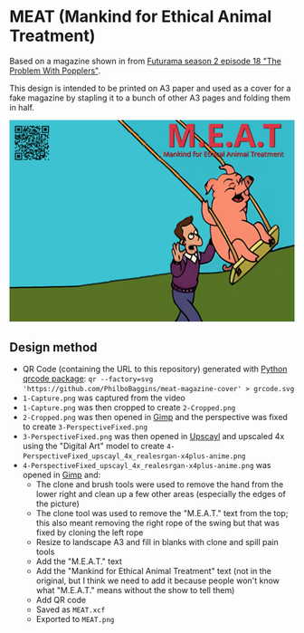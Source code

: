 # MEAT (Mankind for Ethical Animal Treatment)

Based on a magazine shown in from [Futurama season 2 episode 18 "The Problem With Popplers"](https://en.wikipedia.org/wiki/The_Problem_with_Popplers).

This design is intended to be printed on A3 paper and used as a cover for a fake magazine by stapling it to a bunch of other A3 pages and folding them in half.

![MEAT](MEAT.png)

## Design method

* QR Code (containing the URL to this repository) generated with [Python qrcode package]([AA](https://pypi.org/project/qrcode/)): `qr --factory=svg 'https://github.com/PhilboBaggins/meat-magazine-cover' > grcode.svg`
* `1-Capture.png` was captured from the video
* `1-Capture.png` was then cropped to create `2-Cropped.png`
* `2-Cropped.png` was then opened in [Gimp](https://www.gimp.org/) and the perspective was fixed to create `3-PerspectiveFixed.png`
* `3-PerspectiveFixed.png` was then opened in [Upscayl](https://www.upscayl.org/) and upscaled 4x using the "Digital Art" model to create `4-PerspectiveFixed_upscayl_4x_realesrgan-x4plus-anime.png`
* `4-PerspectiveFixed_upscayl_4x_realesrgan-x4plus-anime.png` was opened in [Gimp](https://www.gimp.org/) and:
    * The clone and brush tools were used to remove the hand from the lower right and clean up a few other areas (especially the edges of the picture)
    * The clone tool was used to remove the "M.E.A.T." text from the top; this also meant removing the right rope of the swing but that was fixed by cloning the left rope
    * Resize to landscape A3 and fill in blanks with clone and spill pain tools
    * Add the "M.E.A.T." text
    * Add the "Mankind for Ethical Animal Treatment" text (not in the original, but I think we need to add it because people won't know what "M.E.A.T." means without the show to tell them)
    * Add QR code
    * Saved as `MEAT.xcf`
    * Exported to `MEAT.png`
